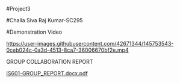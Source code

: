 #Project3

#Challa Siva Raj Kumar-SC295



#Demonstration Video

https://user-images.githubusercontent.com/42671344/145753543-0ceb024c-0a3d-4513-8ca7-36006670bf2e.mp4

GROUP COLLABORATION REPORT

[IS601-GROUP_REPORT.docx.pdf](https://github.com/RajChalla/project3.py/files/7729445/IS601-GROUP_REPORT.docx.pdf)

